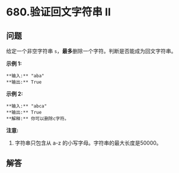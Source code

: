 # 680.验证回文字符串 Ⅱ

## 问题

给定一个非空字符串 `s`，**最多**删除一个字符。判断是否能成为回文字符串。

**示例 1:**

```
**输入:** "aba"
**输出:** True

```

**示例 2:**

```
**输入:** "abca"
**输出:** True
**解释:** 你可以删除c字符。

```

**注意:**

1. 字符串只包含从 a-z 的小写字母。字符串的最大长度是50000。



## 解答

